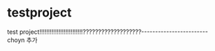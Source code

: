 # testproject
test project!!!!!!!!!!!!!!!!!!!!!!!!!???????????????????------------------------
choyn 추가
